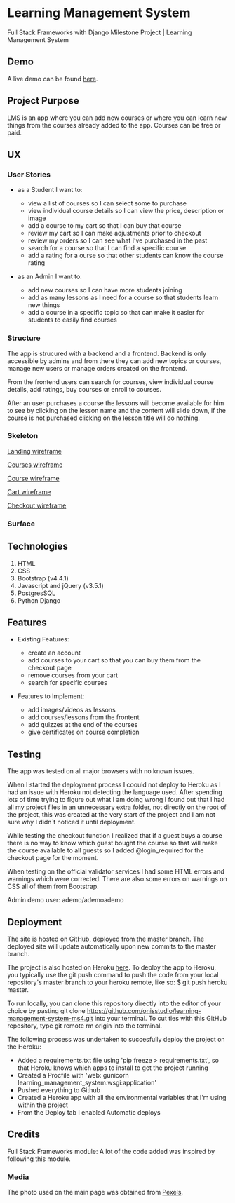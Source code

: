 # Learning Management System

Full Stack Frameworks with Django Milestone Project | Learning Management System

## Demo

A live demo can be found [here](https://lms-ms4.herokuapp.com/).

## Project Purpose

LMS is an app where you can add new courses or where you can learn new things from the courses already added to the app. Courses can be free or paid.

## UX

### User Stories

- as a Student I want to:

  - view a list of courses so I can select some to purchase
  - view individual course details so I can view the price, description or image
  - add a course to my cart so that I can buy that course
  - review my cart so I can make adjustments prior to checkout
  - review my orders so I can see what I’ve purchased in the past
  - search for a course so that I can find a specific course
  - add a rating for a ourse so that other students can know the course rating

- as an Admin I want to:

  - add new courses so I can have more students joining
  - add as many lessons as I need for a course so that students learn new things
  - add a course in a specific topic so that can make it easier for students to easily find courses

### Structure

The app is strucured with a backend and a frontend. Backend is only accessible by admins and from there they can add new topics or courses, manage new users or manage orders created on the frontend.

From the frontend users can search for courses, view individual course details, add ratings, buy courses or enroll to courses.

After an user purchases a course the lessons will become available for him to see by clicking on the lesson name and the content will slide down, if the course is not purchased clicking on the lesson title will do nothing.

### Skeleton

[Landing wireframe](https://github.com/onisstudio/learning-management-system-ms4/blob/master/wireframes/landing.png)

[Courses wireframe](https://github.com/onisstudio/learning-management-system-ms4/blob/master/wireframes/courses.png)

[Course wireframe](https://github.com/onisstudio/learning-management-system-ms4/blob/master/wireframes/course.png)

[Cart wireframe](https://github.com/onisstudio/learning-management-system-ms4/blob/master/wireframes/cart.png)

[Checkout wireframe](https://github.com/onisstudio/learning-management-system-ms4/blob/master/wireframes/checkout.png)

### Surface

## Technologies

1. HTML
2. CSS
3. Bootstrap (v4.4.1)
4. Javascript and jQuery (v3.5.1)
5. PostgresSQL
6. Python Django

## Features

- Existing Features:

  - create an account
  - add courses to your cart so that you can buy them from the checkout page
  - remove courses from your cart
  - search for specific courses

- Features to Implement:

  - add images/videos as lessons
  - add courses/lessons from the frontent
  - add quizzes at the end of the courses
  - give certificates on course completion

## Testing

The app was tested on all major browsers with no known issues.

When I started the deployment process I coould not deploy to Heroku as I had an issue with Heroku not detecting the language used. After spending lots of time trying to figure out what I am doing wrong I found out that I had all my project files in an unnecessary extra folder, not directly on the root of the project, this was created at the very start of the project and I am not sure why I didn`t noticed it until deployment.

While testing the checkout function I realized that if a guest buys a course there is no way to know which guest bought the course so that will make the course available to all guests so I added @login_required for the checkout page for the moment.

When testing on the official validator services I had some HTML errors and warnings which were corrected. There are also some errors on warnings on CSS all of them from Bootstrap.

Admin demo user: ademo/ademoademo

## Deployment

The site is hosted on GitHub, deployed from the master branch. The deployed site will update automatically upon new commits to the master branch.

The project is also hosted on Heroku [here](https://lms-ms4.herokuapp.com/). To deploy the app to Heroku, you typically use the git push command to push the code from your local repository's master branch to your heroku remote, like so: \$ git push heroku master.

To run locally, you can clone this repository directly into the editor of your choice by pasting git clone <https://github.com/onisstudio/learning-management-system-ms4.git> into your terminal. To cut ties with this GitHub repository, type git remote rm origin into the terminal.

The following process was undertaken to succesfully deploy the project on the Heroku:

- Added a requirements.txt file using 'pip freeze > requirements.txt', so that Heroku knows which apps to install to get the project running
- Created a Procfile with 'web: gunicorn learning_management_system.wsgi:application'
- Pushed everything to Github
- Created a Heroku app with all the environmental variables that I'm using within the project
- From the Deploy tab I enabled Automatic deploys

## Credits

Full Stack Frameworks module: A lot of the code added was inspired by following this module.

### Media

The photo used on the main page was obtained from [Pexels](https://www.pexels.com/).
